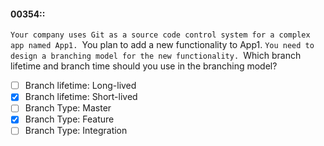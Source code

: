 #### 00354::
`Your company uses Git as a source code control system for a complex app named App1.
`You plan to add a new functionality to App1.
`You need to design a branching model for the new functionality.
`Which branch lifetime and branch time should you use in the branching model?

- [ ] Branch lifetime: Long-lived
- [x] Branch lifetime: Short-lived
- [ ] Branch Type: Master
- [x] Branch Type: Feature
- [ ] Branch Type: Integration
